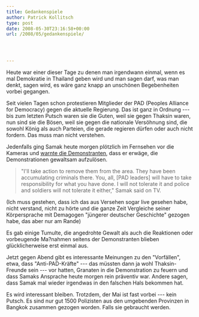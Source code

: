```yaml
---
title: Gedankenspiele
author: Patrick Kollitsch
type: post
date: 2008-05-30T23:16:58+00:00
url: /2008/05/gedankenspiele/




---
```

Heute war einer dieser Tage zu denen man irgendwann einmal, wenn es mal Demokratie in Thailand geben wird und man sagen darf, was man denkt, sagen wird, es wäre ganz knapp an unschönen Begebenheiten vorbei gegangen. 

Seit vielen Tagen schon protestieren Mitglieder der <span class="caps">PAD</span> (Peoples Alliance for Democracy) gegen die aktuelle Regierung. Das ist ganz in Ordnung --- bis zum letzten Putsch waren sie die Guten, weil sie gegen Thaksin waren, nun sind sie die Bösen, weil sie gegen die nationale Versöhnung sind, die sowohl König als auch Parteien, die gerade regieren dürfen oder auch nicht fordern. Das muss man nicht verstehen.

Jedenfalls ging Samak heute morgen plötzlich im Fernsehen vor die Kameras und [warnte die Demonstranten][1], dass er erwäge, die Demonstrationen gewaltsam aufzulösen. 

> "I'll take action to remove them from the area. They have been accumulating criminals there. You, all, [PAD leaders] will have to take responsibility for what you have done. I will not tolerate it and police and soldiers will not tolerate it either," Samak said on TV.

(Ich muss gestehen, dass ich das aus Versehen sogar live gesehen habe, nicht verstand, nicht zu hörte und die ganze Zeit Vergleiche seiner Körpersprache mit Demagogen "jüngerer deutscher Geschichte" gezogen habe, das aber nur am Rande)

Es gab einige Tumulte, die angedrohte Gewalt als auch die Reaktionen oder vorbeugende Ma?nahmen seitens der Demonstranten blieben glücklicherweise erst einmal aus. 

Jetzt gegen Abend gibt es interessante Meinungen zu den "Vorfällen", etwa, dass "Anti-<span class="caps">PAD</span>-Kräfte" --- das müssten dann ja wohl Thaksin-Freunde sein --- vor hatten, Granaten in die Demonstration zu feuern und dass Samaks Ansprache heute morgen rein präventiv war. Andere sagen, dass Samak mal wieder irgendwas in den falschen Hals bekommen hat. 

Es wird interessant bleiben. Trotzdem, der Mai ist fast vorbei --- kein Putsch. Es sind nur gut 1500 Polizisten aus den umgebenden Provinzen in Bangkok zusammen gezogen worden. Falls sie gebraucht werden.

 [1]: http://nationmultimedia.com/2008/05/31/politics/politics_30074466.php
